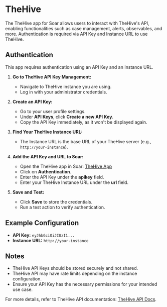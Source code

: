 # TheHive
The TheHive app for Soar allows users to interact with TheHive's API, enabling functionalities such as case management, alerts, observables, and more. Authentication is required via API Key and Instance URL to use TheHive.

## Authentication
This app requires authentication using an API Key and an Instance URL.

1. **Go to TheHive API Key Management:**
   - Navigate to TheHive instance you are using.
   - Log in with your administrator credentials.

2. **Create an API Key:**
   - Go to your user profile settings.
   - Under **API Keys**, click **Create a new API Key**.
   - Copy the API Key immediately, as it won't be displayed again.

3. **Find Your TheHive Instance URL:**
   - The Instance URL is the base URL of your TheHive server (e.g., `http://your-instance`).

4. **Add the API Key and URL to Soar:**
   - Open the TheHive app in Soar: [TheHive App](https://soarr.io/apps/5fefa1911e01a005b54f94dcb6830d82)
   - Click on **Authentication**.
   - Enter the API Key under the **apikey** field.
   - Enter your TheHive Instance URL under the **url** field.

5. **Save and Test:**
   - Click **Save** to store the credentials.
   - Run a test action to verify authentication.

## Example Configuration
- **API Key:** `eyJhbGciOiJIUzI1...`
- **Instance URL:** `http://your-instance`

## Notes
- TheHive API Keys should be stored securely and not shared.
- TheHive API may have rate limits depending on the instance configuration.
- Ensure your API Key has the necessary permissions for your intended use case.

For more details, refer to TheHive API documentation: [TheHive API Docs](https://docs.strangebee.com/thehive/api-docs/).

